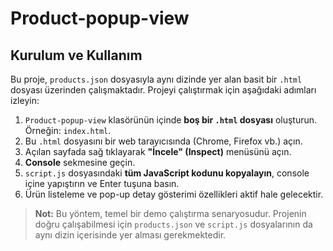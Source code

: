 # Product-popup-view

## Kurulum ve Kullanım

Bu proje, `products.json` dosyasıyla aynı dizinde yer alan basit bir `.html` dosyası üzerinden çalışmaktadır. Projeyi çalıştırmak için aşağıdaki adımları izleyin:

1. `Product-popup-view` klasörünün içinde **boş bir `.html` dosyası** oluşturun. Örneğin: `index.html`.
2. Bu `.html` dosyasını bir web tarayıcısında (Chrome, Firefox vb.) açın.
3. Açılan sayfada sağ tıklayarak **"İncele" (Inspect)** menüsünü açın.
4. **Console** sekmesine geçin.
5. `script.js` dosyasındaki **tüm JavaScript kodunu kopyalayın**, console içine yapıştırın ve Enter tuşuna basın.
6. Ürün listeleme ve pop-up detay gösterimi özellikleri aktif hale gelecektir.

> **Not:** Bu yöntem, temel bir demo çalıştırma senaryosudur. Projenin doğru çalışabilmesi için `products.json` ve `script.js` dosyalarının da aynı dizin içerisinde yer alması gerekmektedir.
